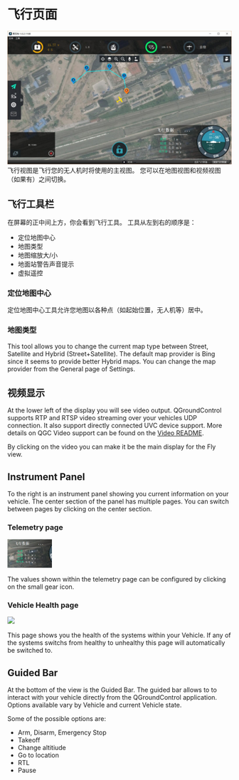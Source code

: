 # 飞行页面

![](../QuickStart/ConnectedVehicle.jpg)
飞行视图是飞行您的无人机时将使用的主视图。 您可以在地图视图和视频视图（如果有）之间切换。

## 飞行工具栏
在屏幕的正中间上方，你会看到飞行工具。 工具从左到右的顺序是：
* 定位地图中心
* 地图类型
* 地图缩放大/小
* 地面站警告声音提示
* 虚拟遥控

### 定位地图中心
定位地图中心工具允许您地图以各种点（如起始位置，无人机等）居中。

### 地图类型
This tool allows you to change the current map type between Street, Satellite and Hybrid (Street+Satellite). The default map provider is Bing since it seems to provide better Hybrid maps. You can change the map provider from the General page of Settings.

## 视频显示
At the lower left of the display you will see video output. QGroundControl supports RTP and RTSP video streaming over your vehicles UDP connection. It also support directly connected UVC device support. More details on QGC Video support can be found on the [Video README](https://github.com/mavlink/qgroundcontrol/blob/master/src/VideoStreaming/README.md).

By clicking on the video you can make it be the main display for the Fly view.

## Instrument Panel
To the right is an instrument panel showing you current information on your vehicle. The center section of the panel has multiple pages. You can switch between pages by clicking on the center section. 

### Telemetry page

<img src="InstrumentTelemetryPage.jpg" style="width: 100px;"/>

The values shown within the telemetry page can be configured by clicking on the small gear icon.

### Vehicle Health page

<img src="InstrumentHealthPage.jpg" style="width: 100px;"/>

This page shows you the health of the systems within your Vehicle. If any of the systems switchs from healthy to unhealthy this page will automatically be switched to.

## Guided Bar
At the bottom of the view is the Guided Bar. The guided bar allows to to interact with your vehicle directly from the QGroundControl application. Options available vary by Vehicle and current Vehicle state. 

Some of the possible options are:

* Arm, Disarm, Emergency Stop
* Takeoff
* Change altitiude
* Go to location
* RTL
* Pause
